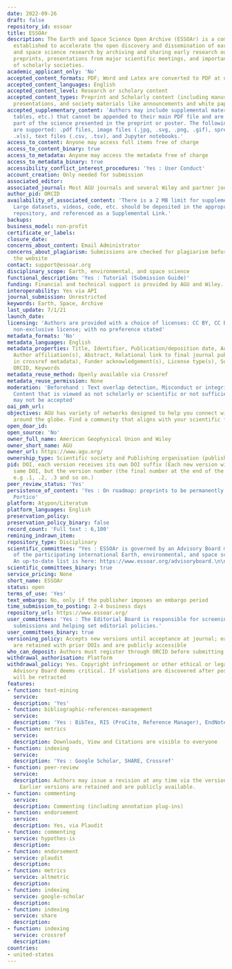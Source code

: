 ```yaml
---
date: 2022-09-26
draft: false
repository_id: essoar
title: ESSOAr
description: The Earth and Space Science Open Archive (ESSOAr) is a community server
  established to accelerate the open discovery and dissemination of earth, environmental,
  and space science research by archiving and sharing early research outputs, including
  preprints, presentations from major scientific meetings, and important documents
  of scholarly societies.
academic_applicant_only: 'No'
accepted_content_formats: PDF; Word and Latex are converted to PDF at upload
accepted_content_languages: English
accepted_content_level: Research or scholary content
accepted_content_types: Preprint and Scholarly content (including manuscripts, posters,
  presentations, and society materials like announcements and white papers)
accepted_supplementary_content: 'Authors may include supplemental material (images,
  tables, etc.) that cannot be appended to their main PDF file and are a necessary
  part of the science presented in the preprint or poster. The following file formats
  are supported: .pdf files, image files (.jpg, .svg, .png, .gif), spreadsheets (.xlsx,
  .xls), text files (.csv, .tsv), and Jupyter notebooks.'
access_to_content: Anyone may access full items free of charge
access_to_content_binary: true
access_to_metadata: Anyone may access the metadata free of charge
access_to_metadata_binary: true
accessibility_conflict_interest_procedures: 'Yes : User Conduct'
account_creation: Only needed for submission
associated_editor:
associated_journal: Most AGU journals and several Wiley and partner journals
author_pid: ORCID
availability_of_associated_content: 'There is a 2 MB limit for supplemental files:
  Large datasets, videos, code, etc. should be deposited in the appropriate community
  repository, and referenced as a Supplemental Link.'
backups:
business_model: non-profit
certificate_or_labels:
closure_date:
concerns_about_content: Email Administrator
concerns_about_plagiarism: Submissions are checked for plagiarism before posting on
  the website
contact: support@essoar.org
disciplinary_scope: Earth, environmental, and space science
functional_description: 'Yes : Tutorial (Submission Guide)'
funding: Financial and technical support is provided by AGU and Wiley.
interoperability: Yes via API
journal_submission: Unrestricted
keywords: Earth, Space, Archive
last_update: 7/1/21
launch_date:
licensing: 'Authors are provided with a choice of licenses: CC BY, CC BY-NC, CC BY-NC-ND,
  non-exclusive license; with no preference stated'
metadata_formats: 'No'
metadata_languages: English
metadata_properties: Title, Identifier, Publication/deposition date, Author name(s),
  Author affiliation(s), Abstract, Relational link to final journal publication (e.g.
  in crossref metadata), Funder acknowledgement(s), License type(s), Subject category,
  ORCID, Keywords
metadata_reuse_method: Openly available via Crossref
metadata_reuse_permission: None
moderation: 'Beforehand : Text overlap detection, Misconduct or integrity checks.
  Content that is viewed as not scholarly or scientific or not sufficiently substantive
  may not be accepted'
oai_pmh_url:
objectives: AGU has variety of networks designed to help you connect with scientists
  around the globe. Find a community that aligns with your scientific focus or interest.
open_doar_id:
open_source: 'No'
owner_full_name: American Geophysical Union and Wiley
owner_short_name: AGU
owner_url: https://www.agu.org/
ownership_type: Scientific society and Publishing organisation (publisher)
pid: DOI, each version receives its own DOI suffix (Each new version will retain the
  same DOI, but the version number (the final number at the end of the DOI) will increase,
  e.g .1, .2, .3 and so on.)
peer_review_status: 'Yes'
persistence_of_content: 'Yes : On roadmap: preprints to be permanently archived in
  Portico'
platform: Atypon/Literatum
platform_languages: English
preservation_policy:
preservation_policy_binary: false
record_count: 'Full text : 6,100'
remining_indrawn_item:
repository_type: Disciplinary
scientific_committees: "Yes : ESSOAr is governed by an Advisory Board made up of leaders
  of the participating international Earth, environmental, and space science societies.
  An up-to-date list is here: https://www.essoar.org/advisoryboard.\n\n"
scientific_committees_binary: true
service_pricing: None
short_name: ESSOAr
status: open
terms_of_use: 'Yes'
text_embargo: No, only if the publisher imposes an embargo period
time_submission_to_posting: 2-4 business days
repository_url: https://www.essoar.org/
user_committees: 'Yes : The Editorial Board is responsible for screening and approving
  submissions and helping set editorial policies.'
user_committees_binary: true
versioning_policy: Accepts new versions until acceptance at journal; earlier versions
  are retained with prior DOIs and are publicly accessible
who_can_deposit: Authors must register through ORCID before submitting.
withdrawal_authorisation: Platform
withdrawal_policy: Yes. Copyright infringement or other ethical or legal issues the
  Advisory Board deems critical. If violations are discovered after posting, the content
  will be retracted
features:
- function: text-mining
  service:
  description: 'Yes'
- function: bibliographic-references-management
  service:
  description: 'Yes : BibTex, RIS (ProCite, Reference Manager), EndNote, RefWorks'
- function: metrics
  service:
  description: Downloads, View and Citations are visible to everyone
- function: indexing
  service:
  description: 'Yes : Google Scholar, SHARE, Crossref'
- function: peer-review
  service:
  description: Authors may issue a revision at any time via the versioning system.
    Earlier versions are retained and are publicly available.
- function: commenting
  service:
  description: Commenting (including annotation plug-ins)
- function: endorsement
  service:
  description: Yes, via Plaudit
- function: commenting
  service: hypothes-is
  description:
- function: endorsement
  service: plaudit
  description:
- function: metrics
  service: altmetric
  description:
- function: indexing
  service: google-scholar
  description:
- function: indexing
  service: share
  description:
- function: indexing
  service: crossref
  description:
countries:
- united-states
---
```



